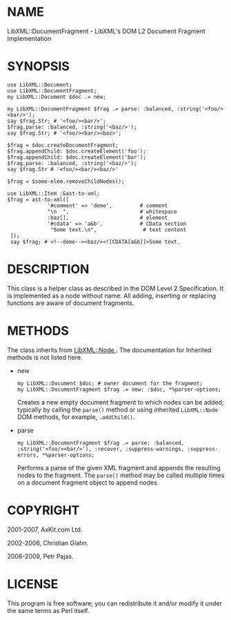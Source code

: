 NAME
====

LibXML::DocumentFragment - LibXML's DOM L2 Document Fragment Implementation

SYNOPSIS
========

    use LibXML::Document;
    use LibXML::DocumentFragment;
    my LibXML::Document $doc .= new;

    my LibXML::DocumentFragment $frag .= parse: :balanced, :string('<foo/><bar/>');
    say $frag.Str; # '<foo/><bar/>';
    $frag.parse: :balanced, :string('<baz/>');
    say $frag.Str; # '<foo/><bar/><baz>';

    $frag = $doc.createDocumentFragment;
    $frag.appendChild: $doc.createElement('foo');
    $frag.appendChild: $doc.createElement('bar');
    $frag.parse: :balanced, :string('<baz/>');
    say $frag.Str # '<foo/><bar/><baz/>'

    $frag = $some-elem.removeChildNodes();

    use LibXML::Item :&ast-to-xml;
    $frag = ast-to-xml([
                 '#comment' => 'demo',         # comment
                 "\n  ",                       # whitespace
                 :baz[],                       # element
                 '#cdata' => 'a&b',            # CData section
                  "Some text.\n",               # text content
     ]);
     say $frag; # <!--demo--><baz/><![CDATA[a&b]]>Some text.

DESCRIPTION
===========

This class is a helper class as described in the DOM Level 2 Specification. It is implemented as a node without name. All adding, inserting or replacing functions are aware of document fragments.

METHODS
=======

The class inherits from [LibXML::Node ](LibXML::Node ). The documentation for Inherited methods is not listed here.

  * new

        my LibXML::Document $doc; # owner document for the fragment;
        my LibXML::DocumentFragment $frag .= new: :$doc, *%parser-options;

    Creates a new empty document fragment to which nodes can be added; typically by calling the `parse()` method or using inherited `LibXML::Node` DOM methods, for example, `.addChild()`.

  * parse

        my LibXML::DocumentFragment $frag .= parse: :balanced, :string('<foo/><bar/>'), :recover, :suppress-warnings, :suppress-errors, *%parser-options;

    Performs a parse of the given XML fragment and appends the resulting nodes to the fragment. The `parse()` method may be called multiple times on a document fragment object to append nodes.

COPYRIGHT
=========

2001-2007, AxKit.com Ltd.

2002-2006, Christian Glahn.

2006-2009, Petr Pajas.

LICENSE
=======

This program is free software; you can redistribute it and/or modify it under the same terms as Perl itself.

